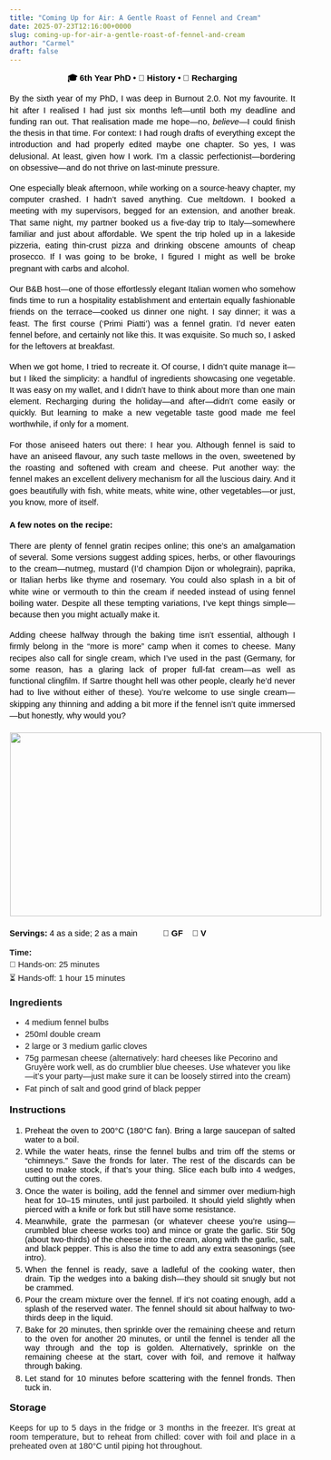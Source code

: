 ```yaml
---
title: "Coming Up for Air: A Gentle Roast of Fennel and Cream"
date: 2025-07-23T12:16:00+0000
slug: coming-up-for-air-a-gentle-roast-of-fennel-and-cream
author: "Carmel"
draft: false
---
```


<p dir="ltr" style="line-height: 1.38; margin-bottom: 12pt; margin-top: 0pt; text-align: center;"><span style="background-color: transparent; color: black; font-family: Arial,sans-serif; font-size: 11pt; font-style: normal; font-variant: normal; font-weight: 700; text-decoration: none; vertical-align: baseline; white-space: pre-wrap; white-space: pre;">🎓 6th Year PhD • 📘 History • 🔋 Recharging</span></p><p dir="ltr" style="line-height: 1.38; margin-bottom: 12pt; margin-top: 12pt; text-align: justify;"><span style="font-family: arial;"><span style="background-color: transparent; color: black; font-size: 11pt; font-style: normal; font-variant: normal; font-weight: 400; text-decoration: none; vertical-align: baseline; white-space: pre-wrap;">By the sixth year of my PhD, I was deep in Burnout 2.0. Not my favourite. It hit after I realised I had just six months left—until both my deadline and funding ran out. That realisation made me hope—no, </span><span style="background-color: transparent; color: black; font-size: 11pt; font-style: italic; font-variant: normal; font-weight: 400; text-decoration: none; vertical-align: baseline; white-space: pre-wrap;">believe</span><span style="background-color: transparent; color: black; font-size: 11pt; font-style: normal; font-variant: normal; font-weight: 400; text-decoration: none; vertical-align: baseline; white-space: pre-wrap;">—I could finish the thesis in that time. For context: I had rough drafts of everything except the introduction and had properly edited maybe one chapter. So yes, I was delusional. At least, given how I work. I’m a classic perfectionist—bordering on obsessive—and do not thrive on last-minute pressure. </span></span></p><p dir="ltr" style="line-height: 1.38; margin-bottom: 12pt; margin-top: 12pt; text-align: justify;"><span style="background-color: transparent; color: black; font-size: 11pt; font-style: normal; font-variant: normal; font-weight: 400; text-decoration: none; vertical-align: baseline; white-space: pre-wrap;"><span style="font-family: arial;">One especially bleak afternoon, while working on a source-heavy chapter, my computer crashed. I hadn’t saved anything. Cue meltdown. I booked a meeting with my supervisors, begged for an extension, and another break. That same night, my partner booked us a five-day trip to Italy—somewhere familiar and just about affordable. We spent the trip holed up in a lakeside pizzeria, eating thin-crust pizza and drinking obscene amounts of cheap prosecco. If I was going to be broke, I figured I might as well be broke pregnant with carbs and alcohol.</span></span></p><p dir="ltr" style="line-height: 1.38; margin-bottom: 12pt; margin-top: 12pt; text-align: justify;"><span style="background-color: transparent; color: black; font-size: 11pt; font-style: normal; font-variant: normal; font-weight: 400; text-decoration: none; vertical-align: baseline; white-space: pre-wrap;"><span style="font-family: arial;">Our B&B host—one of those effortlessly elegant Italian women who somehow finds time to run a hospitality establishment and entertain equally fashionable friends on the terrace—cooked us dinner one night. I say dinner; it was a feast. The first course (‘Primi Piatti’) was a fennel gratin. I’d never eaten fennel before, and certainly not like this. It was exquisite. So much so, I asked for the leftovers at breakfast.</span></span></p><p dir="ltr" style="line-height: 1.38; margin-bottom: 12pt; margin-top: 12pt; text-align: justify;"><span style="background-color: transparent; color: black; font-size: 11pt; font-style: normal; font-variant: normal; font-weight: 400; text-decoration: none; vertical-align: baseline; white-space: pre-wrap;"><span style="font-family: arial;">When we got home, I tried to recreate it. Of course, I didn’t quite manage it—but I liked the simplicity: a handful of ingredients showcasing one vegetable. It was easy on my wallet, and I didn’t have to think about more than one main element. Recharging during the holiday—and after—didn’t come easily or quickly. But learning to make a new vegetable taste good made me feel worthwhile, if only for a moment.</span></span></p><p dir="ltr" style="line-height: 1.38; margin-bottom: 0pt; margin-top: 0pt; text-align: justify;"><span style="background-color: transparent; color: black; font-size: 11pt; font-style: normal; font-variant: normal; font-weight: 400; text-decoration: none; vertical-align: baseline; white-space: pre-wrap;"><span style="font-family: arial;">For those aniseed haters out there: I hear you. Although fennel is said to have an aniseed flavour, any such taste mellows in the oven, sweetened by the roasting and softened with cream and cheese. Put another way: the fennel makes an excellent delivery mechanism for all the luscious dairy. And it goes beautifully with fish, white meats, white wine, other vegetables—or just, you know, more of itself.</span></span></p><p dir="ltr" style="line-height: 1.38; margin-bottom: 0pt; margin-top: 0pt; text-align: justify;"><span style="background-color: transparent; color: black; font-size: 11pt; font-style: normal; font-variant: normal; font-weight: 400; text-decoration: none; vertical-align: baseline; white-space: pre-wrap;"><span style="font-family: arial;"><br /></span></span></p><p dir="ltr" style="line-height: 1.38; margin-bottom: 0pt; margin-top: 0pt; text-align: justify;"><span style="background-color: transparent; color: black; font-size: 11pt; font-style: normal; font-variant: normal; font-weight: 700; text-decoration: none; vertical-align: baseline; white-space: pre-wrap;"><span style="font-family: arial;">A few notes on the recipe: </span></span></p><p dir="ltr" style="line-height: 1.38; margin-bottom: 12pt; margin-top: 12pt; text-align: justify;"><span style="background-color: transparent; color: black; font-size: 11pt; font-style: normal; font-variant: normal; font-weight: 400; text-decoration: none; vertical-align: baseline; white-space: pre-wrap;"><span style="font-family: arial;">There are plenty of fennel gratin recipes online; this one’s an amalgamation of several. Some versions suggest adding spices, herbs, or other flavourings to the cream—nutmeg, mustard (I’d champion Dijon or wholegrain), paprika, or Italian herbs like thyme and rosemary. You could also splash in a bit of white wine or vermouth to thin the cream if needed instead of using fennel boiling water. Despite all these tempting variations, I’ve kept things simple—because then you might actually make it.</span></span></p><p style="text-align: center;"></p><p dir="ltr" style="line-height: 1.38; margin-bottom: 0pt; margin-top: 0pt; text-align: justify;"><span style="background-color: transparent; color: black; font-size: 11pt; font-style: normal; font-variant: normal; font-weight: 400; text-decoration: none; vertical-align: baseline; white-space: pre-wrap;"><span style="font-family: arial;">Adding cheese halfway through the baking time isn’t essential, although I firmly belong in the “more is more” camp when it comes to cheese. Many recipes also call for single cream, which I’ve used in the past (Germany, for some reason, has a glaring lack of proper full-fat cream—as well as functional clingfilm. If Sartre thought hell was other people, clearly he’d never had to live without either of these). You’re welcome to use single cream—skipping any thinning and adding a bit more if the fennel isn’t quite immersed—but honestly, why would you?</span></span></p><p dir="ltr" style="line-height: 1.38; margin-bottom: 0pt; margin-top: 0pt; text-align: justify;"><span style="background-color: transparent; color: black; font-family: arial; font-size: 11pt; font-style: normal; font-variant: normal; font-weight: 400; text-decoration: none; vertical-align: baseline; white-space: pre;"><br /></span></p><p dir="ltr" style="line-height: 1.38; margin-bottom: 0pt; margin-top: 0pt; text-align: center;"><span style="border: none; display: inline-block; font-family: arial; height: 324px; overflow: hidden; width: 550px;"><img height="324" src="https://lh7-rt.googleusercontent.com/docsz/AD_4nXduViZGDqSXqMCi2brgPiHKDnP6G8aP-Cj7uY6Rdvvzew7E3Ax35scHb4Z5ALarrtYiDYgTlph-fTaYQ5v70nXT1wLJ-EDzUcAan4nrDSUd-rtamrUya1p76eFybPbNcJmY8eIcuQ=w549-h324?key=FoHL80Os8F-uj4B8UP0mLQ" style="margin-left: 0px; margin-top: 0px;" width="549" /></span><span face="Arial,sans-serif" style="background-color: transparent; color: black; font-size: 11pt; font-style: normal; font-variant: normal; font-weight: 400; text-decoration: none; vertical-align: baseline; white-space: pre;"><span id="docs-internal-guid-eb5a36f2-7fff-57fd-3e31-8e82c723fe0b"><span style="font-size: 11pt; font-variant-alternates: normal; font-variant-east-asian: normal; font-variant-emoji: normal; font-variant-numeric: normal; font-variant-position: normal; vertical-align: baseline;"></span></span></span></p><p dir="ltr" style="line-height: 1.38; margin-bottom: 0pt; margin-top: 0pt; text-align: center;"><br /></p><p dir="ltr" style="line-height: 1.38; margin-bottom: 12pt; margin-top: 0pt;"><span style="font-family: arial;"><span face="Arial,sans-serif" style="background-color: transparent; color: black; font-size: 11pt; font-style: normal; font-variant: normal; font-weight: 700; text-decoration: none; vertical-align: baseline; white-space: pre;">Servings:</span><span face="Arial,sans-serif" style="background-color: transparent; color: black; font-size: 11pt; font-style: normal; font-variant: normal; font-weight: 400; text-decoration: none; vertical-align: baseline; white-space: pre;"> 4 as a side; 2 as a main           🥖 </span><span face="Arial,sans-serif" style="background-color: transparent; color: black; font-size: 11pt; font-style: normal; font-variant: normal; font-weight: 700; text-decoration: none; vertical-align: baseline; white-space: pre;">GF    🥕 V</span></span></p><p class="p1" style="-webkit-text-stroke-color: rgb(0, 0, 0); font-family: Arial; font-feature-settings: normal; font-kerning: auto; font-optical-sizing: auto; font-size-adjust: none; font-size: 14.7px; font-stretch: normal; font-variant-alternates: normal; font-variant-east-asian: normal; font-variant-emoji: normal; font-variant-numeric: normal; font-variant-position: normal; font-variation-settings: normal; line-height: normal; margin: 0px 0px 5.2px;"><span class="s1" style="font-kerning: none;"><b>Time:</b></span></p><p class="p1" style="-webkit-text-stroke-color: rgb(0, 0, 0); font-family: Arial; font-feature-settings: normal; font-kerning: auto; font-optical-sizing: auto; font-size-adjust: none; font-size: 14.7px; font-stretch: normal; font-variant-alternates: normal; font-variant-east-asian: normal; font-variant-emoji: normal; font-variant-numeric: normal; font-variant-position: normal; font-variation-settings: normal; line-height: normal; margin: 0px 0px 5.2px;"><span class="s1" style="font-kerning: none;">👐 Hands-on: 25 minutes</span></p><p class="p1" style="-webkit-text-stroke-color: rgb(0, 0, 0); font-family: Arial; font-feature-settings: normal; font-kerning: auto; font-optical-sizing: auto; font-size-adjust: none; font-size: 14.7px; font-stretch: normal; font-variant-alternates: normal; font-variant-east-asian: normal; font-variant-emoji: normal; font-variant-numeric: normal; font-variant-position: normal; font-variation-settings: normal; line-height: normal; margin: 0px 0px 5.2px;"><span class="s1" style="font-kerning: none;">⏳ Hands-off: 1 hour 15 minutes</span></p><h3 dir="ltr" style="line-height: 1.656; margin-bottom: 4pt; margin-top: 14pt;"><p class="p1" style="-webkit-text-stroke-color: rgb(0, 0, 0); font-family: Arial; font-feature-settings: normal; font-kerning: auto; font-optical-sizing: auto; font-size-adjust: none; font-size: 17.3px; font-stretch: normal; font-variant-alternates: normal; font-variant-east-asian: normal; font-variant-emoji: normal; font-variant-numeric: normal; font-variant-position: normal; font-variation-settings: normal; font-weight: 400; line-height: normal; margin: 0px 0px 5.3px;"><span class="s1" style="font-kerning: none;"><b>Ingredients</b><b></b></span></p><ul class="ul1" style="font-size: medium; font-weight: 400;"><li class="li2" style="-webkit-text-stroke: rgb(0, 0, 0); font-family: Arial; font-feature-settings: normal; font-kerning: auto; font-optical-sizing: auto; font-size-adjust: none; font-size: 14.7px; font-stretch: normal; font-variant-alternates: normal; font-variant-east-asian: normal; font-variant-emoji: normal; font-variant-numeric: normal; font-variant-position: normal; font-variation-settings: normal; line-height: normal; margin: 0px 0px 5.2px;"><span class="s1" style="font-kerning: none;">4 medium fennel bulbs</span></li><li class="li2" style="-webkit-text-stroke: rgb(0, 0, 0); font-family: Arial; font-feature-settings: normal; font-kerning: auto; font-optical-sizing: auto; font-size-adjust: none; font-size: 14.7px; font-stretch: normal; font-variant-alternates: normal; font-variant-east-asian: normal; font-variant-emoji: normal; font-variant-numeric: normal; font-variant-position: normal; font-variation-settings: normal; line-height: normal; margin: 0px 0px 5.2px;"><span class="s1" style="font-kerning: none;">250ml double cream</span></li><li class="li2" style="-webkit-text-stroke: rgb(0, 0, 0); font-family: Arial; font-feature-settings: normal; font-kerning: auto; font-optical-sizing: auto; font-size-adjust: none; font-size: 14.7px; font-stretch: normal; font-variant-alternates: normal; font-variant-east-asian: normal; font-variant-emoji: normal; font-variant-numeric: normal; font-variant-position: normal; font-variation-settings: normal; line-height: normal; margin: 0px 0px 5.2px;"><span class="s1" style="font-kerning: none;">2 large or 3 medium garlic cloves</span></li><li class="li2" style="-webkit-text-stroke: rgb(0, 0, 0); font-family: Arial; font-feature-settings: normal; font-kerning: auto; font-optical-sizing: auto; font-size-adjust: none; font-size: 14.7px; font-stretch: normal; font-variant-alternates: normal; font-variant-east-asian: normal; font-variant-emoji: normal; font-variant-numeric: normal; font-variant-position: normal; font-variation-settings: normal; line-height: normal; margin: 0px 0px 5.2px;"><span class="s1" style="font-kerning: none;">75g parmesan cheese (alternatively: hard cheeses like Pecorino and Gruyère work well, as do crumblier blue cheeses. Use whatever you like—it’s your party—just make sure it can be loosely stirred into the cream)</span></li><li class="li2" style="-webkit-text-stroke: rgb(0, 0, 0); font-family: Arial; font-feature-settings: normal; font-kerning: auto; font-optical-sizing: auto; font-size-adjust: none; font-size: 14.7px; font-stretch: normal; font-variant-alternates: normal; font-variant-east-asian: normal; font-variant-emoji: normal; font-variant-numeric: normal; font-variant-position: normal; font-variation-settings: normal; line-height: normal; margin: 0px 0px 5.2px;"><span class="s1" style="font-kerning: none;">Fat pinch of salt and good grind of black pepper</span></li></ul></h3><h3 dir="ltr" style="line-height: 1.38; margin-bottom: 8pt; margin-top: 14pt;"><span style="background-color: transparent; color: black; font-family: arial; font-size: 13pt; font-style: normal; font-variant: normal; font-weight: 700; text-decoration: none; vertical-align: baseline; white-space: pre;">Instructions</span></h3><div><span style="background-color: transparent; color: black; font-family: arial; font-size: 13pt; font-style: normal; font-variant: normal; font-weight: 700; text-decoration: none; vertical-align: baseline; white-space: pre;"><ol class="ol1" style="font-size: medium; font-weight: 400; white-space: normal;"><li class="li1" style="-webkit-text-stroke: rgb(0, 0, 0); font-family: Arial; font-feature-settings: normal; font-kerning: auto; font-optical-sizing: auto; font-size-adjust: none; font-size: 14.7px; font-stretch: normal; font-variant-alternates: normal; font-variant-east-asian: normal; font-variant-emoji: normal; font-variant-numeric: normal; font-variant-position: normal; font-variation-settings: normal; line-height: normal; margin: 0px 0px 5.2px; text-align: justify;"><span class="s1"></span><span class="s2" style="font-kerning: none;">Preheat the oven to 200°C (180°C fan). Bring a large saucepan of salted water to a boil.</span></li><li class="li1" style="-webkit-text-stroke: rgb(0, 0, 0); font-family: Arial; font-feature-settings: normal; font-kerning: auto; font-optical-sizing: auto; font-size-adjust: none; font-size: 14.7px; font-stretch: normal; font-variant-alternates: normal; font-variant-east-asian: normal; font-variant-emoji: normal; font-variant-numeric: normal; font-variant-position: normal; font-variation-settings: normal; line-height: normal; margin: 0px 0px 5.2px; text-align: justify;"><span class="s2" style="font-kerning: none;">While the water heats, rinse the fennel bulbs and trim off the stems or “chimneys.” Save the fronds for later. The rest of the discards can be used to make stock, if that’s your thing. Slice each bulb into 4 wedges, cutting out the cores.</span></li><li class="li1" style="-webkit-text-stroke: rgb(0, 0, 0); font-family: Arial; font-feature-settings: normal; font-kerning: auto; font-optical-sizing: auto; font-size-adjust: none; font-size: 14.7px; font-stretch: normal; font-variant-alternates: normal; font-variant-east-asian: normal; font-variant-emoji: normal; font-variant-numeric: normal; font-variant-position: normal; font-variation-settings: normal; line-height: normal; margin: 0px 0px 5.2px; text-align: justify;"><span class="s2" style="font-kerning: none;">Once the water is boiling, add the fennel and simmer over medium-high heat for 10–15 minutes, until just parboiled. It should yield slightly when pierced with a knife or fork but still have some resistance.</span></li><li class="li1" style="-webkit-text-stroke: rgb(0, 0, 0); font-family: Arial; font-feature-settings: normal; font-kerning: auto; font-optical-sizing: auto; font-size-adjust: none; font-size: 14.7px; font-stretch: normal; font-variant-alternates: normal; font-variant-east-asian: normal; font-variant-emoji: normal; font-variant-numeric: normal; font-variant-position: normal; font-variation-settings: normal; line-height: normal; margin: 0px 0px 5.2px; text-align: justify;"><span class="s2" style="font-kerning: none;">Meanwhile, grate the parmesan (or whatever cheese you’re using—crumbled blue cheese works too) and mince or grate the garlic. Stir 50g (about two-thirds) of the cheese into the cream, along with the garlic, salt, and black pepper. This is also the time to add any extra seasonings (see intro).</span></li><li class="li1" style="-webkit-text-stroke: rgb(0, 0, 0); font-family: Arial; font-feature-settings: normal; font-kerning: auto; font-optical-sizing: auto; font-size-adjust: none; font-size: 14.7px; font-stretch: normal; font-variant-alternates: normal; font-variant-east-asian: normal; font-variant-emoji: normal; font-variant-numeric: normal; font-variant-position: normal; font-variation-settings: normal; line-height: normal; margin: 0px 0px 5.2px; text-align: justify;"><span class="s2" style="font-kerning: none;">When the fennel is ready, save a ladleful of the cooking water, then drain. Tip the wedges into a baking dish—they should sit snugly but not be crammed.</span></li><li class="li1" style="-webkit-text-stroke: rgb(0, 0, 0); font-family: Arial; font-feature-settings: normal; font-kerning: auto; font-optical-sizing: auto; font-size-adjust: none; font-size: 14.7px; font-stretch: normal; font-variant-alternates: normal; font-variant-east-asian: normal; font-variant-emoji: normal; font-variant-numeric: normal; font-variant-position: normal; font-variation-settings: normal; line-height: normal; margin: 0px 0px 5.2px; text-align: justify;"><span class="s2" style="font-kerning: none;">Pour the cream mixture over the fennel. If it’s not coating enough, add a splash of the reserved water. The fennel should sit about halfway to two-thirds deep in the liquid.</span></li><li class="li1" style="-webkit-text-stroke: rgb(0, 0, 0); font-family: Arial; font-feature-settings: normal; font-kerning: auto; font-optical-sizing: auto; font-size-adjust: none; font-size: 14.7px; font-stretch: normal; font-variant-alternates: normal; font-variant-east-asian: normal; font-variant-emoji: normal; font-variant-numeric: normal; font-variant-position: normal; font-variation-settings: normal; line-height: normal; margin: 0px 0px 5.2px; text-align: justify;"><span class="s2" style="font-kerning: none;">Bake for 20 minutes, then sprinkle over the remaining cheese and return to the oven for another 20 minutes, or until the fennel is tender all the way through and the top is golden. Alternatively, sprinkle on the remaining cheese at the start, cover with foil, and remove it halfway through baking.</span></li><li class="li1" style="-webkit-text-stroke: rgb(0, 0, 0); font-family: Arial; font-feature-settings: normal; font-kerning: auto; font-optical-sizing: auto; font-size-adjust: none; font-size: 14.7px; font-stretch: normal; font-variant-alternates: normal; font-variant-east-asian: normal; font-variant-emoji: normal; font-variant-numeric: normal; font-variant-position: normal; font-variation-settings: normal; line-height: normal; margin: 0px 0px 5.2px; text-align: justify;"><span class="s2" style="font-kerning: none;">Let stand for 10 minutes before scattering with the fennel fronds. Then tuck in.</span></li></ol></span></div><p dir="ltr" style="line-height: 1.38; margin-bottom: 12pt; margin-top: 12pt;"><span style="background-color: transparent; color: black; font-family: arial; font-size: 13pt; font-style: normal; font-variant: normal; font-weight: 700; text-decoration: none; vertical-align: baseline; white-space: pre;">Storage</span></p><p dir="ltr" style="line-height: 1.38; margin-bottom: 0pt; margin-top: 0pt; text-align: center;"><span id="docs-internal-guid-2d614a76-7fff-b060-3397-03adb4cf6ab0" style="font-family: arial;"></span></p><p class="p1" style="-webkit-text-stroke-color: rgb(0, 0, 0); font-feature-settings: normal; font-kerning: auto; font-optical-sizing: auto; font-size-adjust: none; font-size: 14.7px; font-stretch: normal; font-variant-alternates: normal; font-variant-east-asian: normal; font-variant-emoji: normal; font-variant-numeric: normal; font-variant-position: normal; font-variation-settings: normal; line-height: normal; margin: 0px; text-align: justify;"><span id="docs-internal-guid-343d363b-7fff-6b3c-6c7c-deff8db526c6"><span style="font-size: 11pt; font-variant-alternates: normal; font-variant-east-asian: normal; font-variant-emoji: normal; font-variant-numeric: normal; font-variant-position: normal; vertical-align: baseline; white-space-collapse: preserve;"><span style="font-family: arial;">Keeps for up to 5 days in the fridge or 3 months in the freezer. It’s great at room temperature, but to reheat from chilled: cover with foil and place in a preheated oven at 180°C until piping hot throughout.</span></span></span></p>